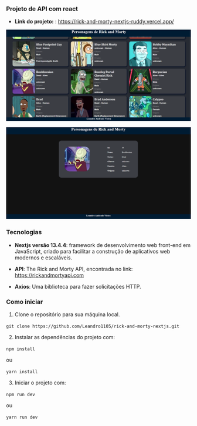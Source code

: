 ### Projeto de API com react

- **Link do projeto:** : https://rick-and-morty-nextjs-ruddy.vercel.app/

 ![Página Inicial](/public/inicio.png)

 ![Rota dinâmica](/public/dinamica.png)

### Tecnologias

- **Nextjs versão 13.4.4**:  framework de desenvolvimento web front-end em JavaScript, criado para facilitar a construção de aplicativos web modernos e escaláveis.

- **API**: The Rick and Morty API, encontrada no link: https://rickandmortyapi.com

- **Axios**: Uma biblioteca para fazer solicitações HTTP.

### Como iniciar

 1. Clone o repositório para sua máquina local. 

 ```git clone https://github.com/Leandro1105/rick-and-morty-nextjs.git```

 2. Instalar as dependências do projeto com:

```npm install```

ou 

```yarn install``` 

 3. Iniciar o projeto com:

```npm run dev```

ou

```yarn run dev```

